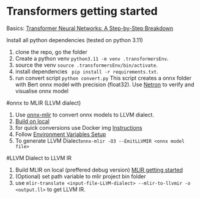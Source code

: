 # Transformers getting started
Basics: [Transformer Neural Networks: A Step-by-Step Breakdown](https://builtin.com/artificial-intelligence/transformer-neural-network)

Install all python dependencies (tested on python 3.11)
  1. clone the repo, go the folder
  2. Create a python venv `python3.11 -m venv .transformersEnv`.
  3. source the venv `source .transformersEnv/bin/activate`.
  4. install dependencies ` pip install -r requirements.txt`.
  5. run convert script `python convert.py`
This script creates a onnx folder with Bert onnx model with precision (float32).
Use [Netron](https://netron.app/) to verify and visualise onnx model

#onnx to MLIR (LLVM dialect)
1. Use [onnx-mlir](https://github.com/onnx/onnx-mlir) to convert onnx models to LLVM dialect.
  1. [Build on local](https://github.com/onnx/onnx-mlir/blob/main/docs/BuildONNX.md)
  2. for quick conversions use Docker img [Instructions](https://github.com/onnx/onnx-mlir/blob/main/docs/Docker.md)
2. Follow [Environment Variables Setup](https://github.com/onnx/onnx-mlir/blob/main/docs/mnist_example/README.md#environment-variables-setup)
3. To generate LLVM Dialect`onnx-mlir -O3 --EmitLLVMIR <onnx model file>`

#LLVM Dialect to LLVM IR
1. Build MLIR on local (preffered debug version) [MLIR getting started](https://mlir.llvm.org/getting_started/)
2. (Optional) set path variable to mlir project bin folder
3. use `mlir-translate <input-file-LLVM-dialect> --mlir-to-llvmir -o <output.ll>` to get LLVM IR.
